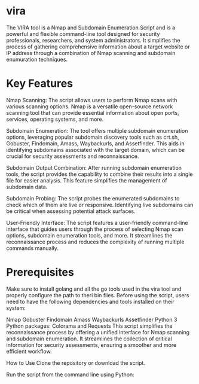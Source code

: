 # vira
The VIRA tool is a Nmap and Subdomain Enumeration Script and is a powerful and flexible command-line tool designed for security professionals, researchers, and system administrators. It simplifies the process of gathering comprehensive information about a target website or IP address through a combination of Nmap scanning and subdomain enumuration techniques.

# Key Features
Nmap Scanning: The script allows users to perform Nmap scans with various scanning options. Nmap is a versatile open-source network scanning tool that can provide essential information about open ports, services, operating systems, and more.

Subdomain Enumeration: The tool offers multiple subdomain enumeration options, leveraging popular subdomain discovery tools such as crt.sh, Gobuster, Findomain, Amass, Waybackurls, and Assetfinder. This aids in identifying subdomains associated with the target domain, which can be crucial for security assessments and reconnaissance.

Subdomain Output Combination: After running subdomain enumeration tools, the script provides the capability to combine their results into a single file for easier analysis. This feature simplifies the management of subdomain data.

Subdomain Probing: The script probes the enumerated subdomains to check which of them are live or responsive. Identifying live subdomains can be critical when assessing potential attack surfaces.

User-Friendly Interface: The script features a user-friendly command-line interface that guides users through the process of selecting Nmap scan options, subdomain enumeration tools, and more. It streamlines the reconnaissance process and reduces the complexity of running multiple commands manually.

# Prerequisites
Make sure to install golang and all the go tools used in the vira tool and properly configure the path to theri bin files.
Before using the script, users need to have the following dependencies and tools installed on their system:

Nmap
Gobuster
Findomain
Amass
Waybackurls
Assetfinder
Python 3
Python packages: Colorama and Requests
This script simplifies the reconnaissance process by offering a unified interface for Nmap scanning and subdomain enumeration. It streamlines the collection of critical information for security assessments, ensuring a smoother and more efficient workflow.

How to Use
Clone the repository or download the script.

Run the script from the command line using Python:
